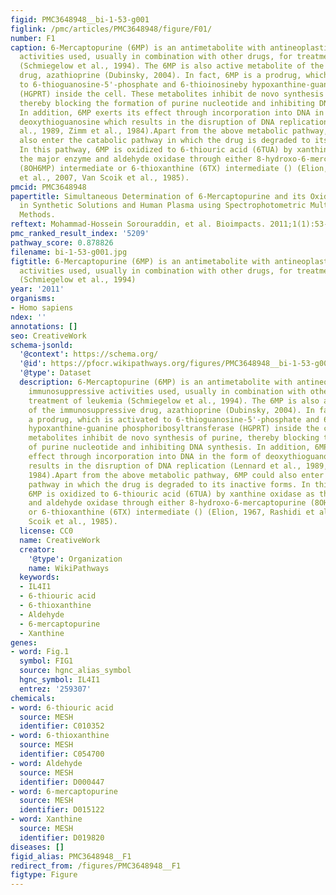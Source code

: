 ```yaml
---
figid: PMC3648948__bi-1-53-g001
figlink: /pmc/articles/PMC3648948/figure/F01/
number: F1
caption: 6-Mercaptopurine (6MP) is an antimetabolite with antineoplastic and immunosuppressive
  activities used, usually in combination with other drugs, for treatment of leukemia
  (Schmiegelow et al., 1994). The 6MP is also active metabolite of the immunosuppressive
  drug, azathioprine (Dubinsky, 2004). In fact, 6MP is a prodrug, which is activated
  to 6-thioguanosine-5'-phosphate and 6-thioinosineby hypoxanthine-guanine phosphoribosyltransferase
  (HGPRT) inside the cell. These metabolites inhibit de novo synthesis of purine,
  thereby blocking the formation of purine nucleotide and inhibiting DNA synthesis.
  In addition, 6MP exerts its effect through incorporation into DNA in the form of
  deoxythioguanosine which results in the disruption of DNA replication (Lennard et
  al., 1989, Zimm et al., 1984).Apart from the above metabolic pathway, 6MP could
  also enter the catabolic pathway in which the drug is degraded to its inactive forms.
  In this pathway, 6MP is oxidized to 6-thiouric acid (6TUA) by xanthine oxidase as
  the major enzyme and aldehyde oxidase through either 8-hydroxo-6-mercaptopurine
  (8OH6MP) intermediate or 6-thioxanthine (6TX) intermediate () (Elion, 1967, Rashidi
  et al., 2007, Van Scoik et al., 1985).
pmcid: PMC3648948
papertitle: Simultaneous Determination of 6-Mercaptopurine and its Oxidative Metabolites
  in Synthetic Solutions and Human Plasma using Spectrophotometric Multivariate Calibration
  Methods.
reftext: Mohammad-Hossein Sorouraddin, et al. Bioimpacts. 2011;1(1):53-62.
pmc_ranked_result_index: '5209'
pathway_score: 0.878826
filename: bi-1-53-g001.jpg
figtitle: 6-Mercaptopurine (6MP) is an antimetabolite with antineoplastic and immunosuppressive
  activities used, usually in combination with other drugs, for treatment of leukemia
  (Schmiegelow et al., 1994)
year: '2011'
organisms:
- Homo sapiens
ndex: ''
annotations: []
seo: CreativeWork
schema-jsonld:
  '@context': https://schema.org/
  '@id': https://pfocr.wikipathways.org/figures/PMC3648948__bi-1-53-g001.html
  '@type': Dataset
  description: 6-Mercaptopurine (6MP) is an antimetabolite with antineoplastic and
    immunosuppressive activities used, usually in combination with other drugs, for
    treatment of leukemia (Schmiegelow et al., 1994). The 6MP is also active metabolite
    of the immunosuppressive drug, azathioprine (Dubinsky, 2004). In fact, 6MP is
    a prodrug, which is activated to 6-thioguanosine-5'-phosphate and 6-thioinosineby
    hypoxanthine-guanine phosphoribosyltransferase (HGPRT) inside the cell. These
    metabolites inhibit de novo synthesis of purine, thereby blocking the formation
    of purine nucleotide and inhibiting DNA synthesis. In addition, 6MP exerts its
    effect through incorporation into DNA in the form of deoxythioguanosine which
    results in the disruption of DNA replication (Lennard et al., 1989, Zimm et al.,
    1984).Apart from the above metabolic pathway, 6MP could also enter the catabolic
    pathway in which the drug is degraded to its inactive forms. In this pathway,
    6MP is oxidized to 6-thiouric acid (6TUA) by xanthine oxidase as the major enzyme
    and aldehyde oxidase through either 8-hydroxo-6-mercaptopurine (8OH6MP) intermediate
    or 6-thioxanthine (6TX) intermediate () (Elion, 1967, Rashidi et al., 2007, Van
    Scoik et al., 1985).
  license: CC0
  name: CreativeWork
  creator:
    '@type': Organization
    name: WikiPathways
  keywords:
  - IL4I1
  - 6-thiouric acid
  - 6-thioxanthine
  - Aldehyde
  - 6-mercaptopurine
  - Xanthine
genes:
- word: Fig.1
  symbol: FIG1
  source: hgnc_alias_symbol
  hgnc_symbol: IL4I1
  entrez: '259307'
chemicals:
- word: 6-thiouric acid
  source: MESH
  identifier: C010352
- word: 6-thioxanthine
  source: MESH
  identifier: C054700
- word: Aldehyde
  source: MESH
  identifier: D000447
- word: 6-mercaptopurine
  source: MESH
  identifier: D015122
- word: Xanthine
  source: MESH
  identifier: D019820
diseases: []
figid_alias: PMC3648948__F1
redirect_from: /figures/PMC3648948__F1
figtype: Figure
---
```

